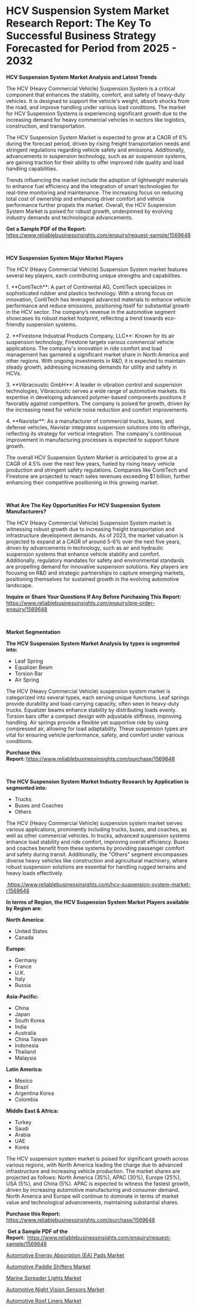 <p><h1>HCV Suspension System Market Research Report: The Key To Successful Business Strategy Forecasted for Period from 2025 - 2032</h1></p><p><strong>HCV Suspension System Market Analysis and Latest Trends</strong></p>
<p><p>The HCV (Heavy Commercial Vehicle) Suspension System is a critical component that enhances the stability, comfort, and safety of heavy-duty vehicles. It is designed to support the vehicle's weight, absorb shocks from the road, and improve handling under various load conditions. The market for HCV Suspension Systems is experiencing significant growth due to the increasing demand for heavy commercial vehicles in sectors like logistics, construction, and transportation. </p><p>The HCV Suspension System Market is expected to grow at a CAGR of 6% during the forecast period, driven by rising freight transportation needs and stringent regulations regarding vehicle safety and emissions. Additionally, advancements in suspension technology, such as air suspension systems, are gaining traction for their ability to offer improved ride quality and load handling capabilities.</p><p>Trends influencing the market include the adoption of lightweight materials to enhance fuel efficiency and the integration of smart technologies for real-time monitoring and maintenance. The increasing focus on reducing total cost of ownership and enhancing driver comfort and vehicle performance further propels the market. Overall, the HCV Suspension System Market is poised for robust growth, underpinned by evolving industry demands and technological advancements.</p></p>
<p><strong>Get a Sample PDF of the Report:&nbsp;</strong> <a href="https://www.reliablebusinessinsights.com/enquiry/request-sample/1569648?utm_campaign=1837&utm_medium=2&utm_source=Github&utm_content=ia&utm_term=25032025&utm_id=hcv-suspension-system">https://www.reliablebusinessinsights.com/enquiry/request-sample/1569648</a></p>
<p>&nbsp;</p>
<p><strong>HCV Suspension System Major Market Players</strong></p>
<p><p>The HCV (Heavy Commercial Vehicle) Suspension System market features several key players, each contributing unique strengths and capabilities. </p><p>1. **ContiTech**: A part of Continental AG, ContiTech specializes in sophisticated rubber and plastics technology. With a strong focus on innovation, ContiTech has leveraged advanced materials to enhance vehicle performance and reduce emissions, positioning itself for substantial growth in the HCV sector. The company’s revenue in the automotive segment showcases its robust market footprint, reflecting a trend towards eco-friendly suspension systems.</p><p>2. **Firestone Industrial Products Company, LLC**: Known for its air suspension technology, Firestone targets various commercial vehicle applications. The company's innovation in ride comfort and load management has garnered a significant market share in North America and other regions. With ongoing investments in R&D, it is expected to maintain steady growth, addressing increasing demands for utility and safety in HCVs.</p><p>3. **Vibracoustic GmbH**: A leader in vibration control and suspension technologies, Vibracoustic serves a wide range of automotive markets. Its expertise in developing advanced polymer-based components positions it favorably against competitors. The company is poised for growth, driven by the increasing need for vehicle noise reduction and comfort improvements.</p><p>4. **Navistar**: As a manufacturer of commercial trucks, buses, and defense vehicles, Navistar integrates suspension solutions into its offerings, reflecting its strategy for vertical integration. The company's continuous improvement in manufacturing processes is expected to support future growth.</p><p>The overall HCV Suspension System Market is anticipated to grow at a CAGR of 4.5% over the next few years, fueled by rising heavy vehicle production and stringent safety regulations. Companies like ContiTech and Firestone are projected to reach sales revenues exceeding $1 billion, further enhancing their competitive positioning in this growing market.</p></p>
<p>&nbsp;</p>
<p><strong>What Are The Key Opportunities For HCV Suspension System Manufacturers?</strong></p>
<p><p>The HCV (Heavy Commercial Vehicle) Suspension System market is witnessing robust growth due to increasing freight transportation and infrastructure development demands. As of 2023, the market valuation is projected to expand at a CAGR of around 5-6% over the next five years, driven by advancements in technology, such as air and hydraulic suspension systems that enhance vehicle stability and comfort. Additionally, regulatory mandates for safety and environmental standards are propelling demand for innovative suspension solutions. Key players are focusing on R&D and strategic partnerships to capture emerging markets, positioning themselves for sustained growth in the evolving automotive landscape.</p></p>
<p><strong>Inquire or Share Your Questions If Any Before Purchasing This Report:</strong> <a href="https://www.reliablebusinessinsights.com/enquiry/pre-order-enquiry/1569648?utm_campaign=1837&utm_medium=2&utm_source=Github&utm_content=ia&utm_term=25032025&utm_id=hcv-suspension-system">https://www.reliablebusinessinsights.com/enquiry/pre-order-enquiry/1569648</a></p>
<p>&nbsp;</p>
<p><strong>Market Segmentation</strong></p>
<p><strong>The HCV Suspension System Market Analysis by types is segmented into:</strong></p>
<p><ul><li>Leaf Spring</li><li>Equalizer Beam</li><li>Torsion Bar</li><li>Air Spring</li></ul></p>
<p><p>The HCV (Heavy Commercial Vehicle) suspension system market is categorized into several types, each serving unique functions. Leaf springs provide durability and load-carrying capacity, often seen in heavy-duty trucks. Equalizer beams enhance stability by distributing loads evenly. Torsion bars offer a compact design with adjustable stiffness, improving handling. Air springs provide a flexible yet supportive ride by using compressed air, allowing for load adaptability. These suspension types are vital for ensuring vehicle performance, safety, and comfort under various conditions.</p></p>
<p><strong>Purchase this Report:&nbsp;</strong><a href="https://www.reliablebusinessinsights.com/purchase/1569648?utm_campaign=1837&utm_medium=2&utm_source=Github&utm_content=ia&utm_term=25032025&utm_id=hcv-suspension-system">https://www.reliablebusinessinsights.com/purchase/1569648</a></p>
<p>&nbsp;</p>
<p><strong>The HCV Suspension System Market Industry Research by Application is segmented into:</strong></p>
<p><ul><li>Trucks</li><li>Buses and Coaches</li><li>Others</li></ul></p>
<p><p>The HCV (Heavy Commercial Vehicle) suspension system market serves various applications, prominently including trucks, buses, and coaches, as well as other commercial vehicles. In trucks, advanced suspension systems enhance load stability and ride comfort, improving overall efficiency. Buses and coaches benefit from these systems by providing passenger comfort and safety during transit. Additionally, the "Others" segment encompasses diverse heavy vehicles like construction and agricultural machinery, where robust suspension solutions are essential for handling rugged terrains and heavy loads effectively.</p></p>
<p><a href="https://www.reliablebusinessinsights.com/hcv-suspension-system-market-r1569648?utm_campaign=1837&utm_medium=2&utm_source=Github&utm_content=ia&utm_term=25032025&utm_id=hcv-suspension-system">&nbsp;https://www.reliablebusinessinsights.com/hcv-suspension-system-market-r1569648</a></p>
<p><strong>In terms of Region, the HCV Suspension System Market Players available by Region are:</strong></p>
<p>
    <p> <strong> North America: </strong>
        <ul>
            <li>United States</li>
            <li>Canada</li>
        </ul>
        </p> 
    <p> <strong> Europe: </strong>
        <ul>
            <li>Germany</li>
            <li>France</li>
            <li>U.K.</li>
            <li>Italy</li>
            <li>Russia</li>
        </ul>
        </p> 
    <p> <strong> Asia-Pacific: </strong>
        <ul>
            <li>China</li>
            <li>Japan</li>
            <li>South Korea</li>
            <li>India</li>
            <li>Australia</li>
            <li>China Taiwan</li>
            <li>Indonesia</li>
            <li>Thailand</li>
            <li>Malaysia</li>
        </ul>
        </p> 
    <p> <strong> Latin America: </strong>
        <ul>
            <li>Mexico</li>
            <li>Brazil</li>
            <li>Argentina Korea</li>
            <li>Colombia</li>
        </ul>
        </p> 
    <p> <strong> Middle East & Africa: </strong>
        <ul>
            <li>Turkey</li>
            <li>Saudi</li>
            <li>Arabia</li>
            <li>UAE</li>
            <li>Korea</li>
        </ul>
    </p>
    </p>
<p><p>The HCV suspension system market is poised for significant growth across various regions, with North America leading the charge due to advanced infrastructure and increasing vehicle production. The market shares are projected as follows: North America (35%), APAC (30%), Europe (25%), USA (5%), and China (5%). APAC is expected to witness the fastest growth, driven by increasing automotive manufacturing and consumer demand. North America and Europe will continue to dominate in terms of market value and technological advancements, maintaining substantial shares.</p></p>
<p><strong>Purchase this Report: </strong><a href="https://www.reliablebusinessinsights.com/purchase/1569648?utm_campaign=1837&utm_medium=2&utm_source=Github&utm_content=ia&utm_term=25032025&utm_id=hcv-suspension-system">https://www.reliablebusinessinsights.com/purchase/1569648</a></p>
<p>&nbsp;<strong>Get a Sample PDF of the Report:&nbsp;&nbsp;</strong><a href="https://www.reliablebusinessinsights.com/enquiry/request-sample/1569648?utm_campaign=1837&utm_medium=2&utm_source=Github&utm_content=ia&utm_term=25032025&utm_id=hcv-suspension-system">https://www.reliablebusinessinsights.com/enquiry/request-sample/1569648</a></p>
<p><strong></strong></p>
<p><p><a href="https://github.com/mcveathuane2/Market-Research-Report-List-1/blob/main/automotive-energy-absorption-ea-pads-market.md?utm_campaign=1837&utm_medium=2&utm_source=Github&utm_content=ia&utm_term=25032025&utm_id=hcv-suspension-system">Automotive Energy Absorption (EA) Pads Market</a></p><p><a href="https://github.com/laingragle95/Market-Research-Report-List-1/blob/main/automotive-paddle-shifters-market.md?utm_campaign=1837&utm_medium=2&utm_source=Github&utm_content=ia&utm_term=25032025&utm_id=hcv-suspension-system">Automotive Paddle Shifters Market</a></p><p><a href="https://github.com/buenayankobl/Market-Research-Report-List-1/blob/main/marine-spreader-lights-market.md?utm_campaign=1837&utm_medium=2&utm_source=Github&utm_content=ia&utm_term=25032025&utm_id=hcv-suspension-system">Marine Spreader Lights Market</a></p><p><a href="https://github.com/uripeachrii/Market-Research-Report-List-1/blob/main/automotive-night-vision-sensors-market.md?utm_campaign=1837&utm_medium=2&utm_source=Github&utm_content=ia&utm_term=25032025&utm_id=hcv-suspension-system">Automotive Night Vision Sensors Market</a></p><p><a href="https://github.com/rakowpleetj1/Market-Research-Report-List-1/blob/main/automotive-roof-liners-market.md?utm_campaign=1837&utm_medium=2&utm_source=Github&utm_content=ia&utm_term=25032025&utm_id=hcv-suspension-system">Automotive Roof Liners Market</a></p></p>